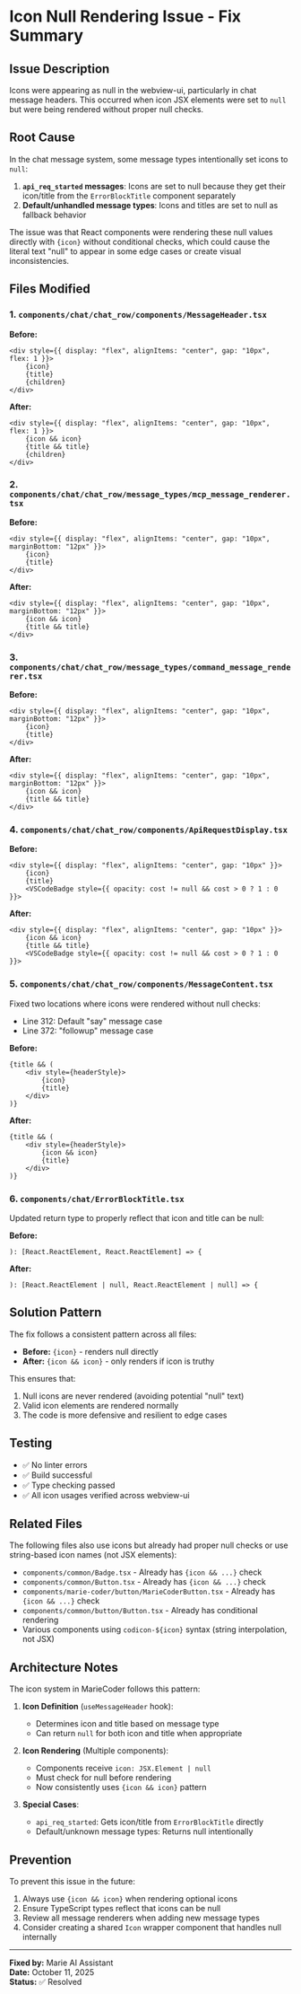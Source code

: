 # Icon Null Rendering Issue - Fix Summary

## Issue Description
Icons were appearing as null in the webview-ui, particularly in chat message headers. This occurred when icon JSX elements were set to `null` but were being rendered without proper null checks.

## Root Cause
In the chat message system, some message types intentionally set icons to `null`:

1. **`api_req_started` messages**: Icons are set to null because they get their icon/title from the `ErrorBlockTitle` component separately
2. **Default/unhandled message types**: Icons and titles are set to null as fallback behavior

The issue was that React components were rendering these null values directly with `{icon}` without conditional checks, which could cause the literal text "null" to appear in some edge cases or create visual inconsistencies.

## Files Modified

### 1. `components/chat/chat_row/components/MessageHeader.tsx`
**Before:**
```tsx
<div style={{ display: "flex", alignItems: "center", gap: "10px", flex: 1 }}>
    {icon}
    {title}
    {children}
</div>
```

**After:**
```tsx
<div style={{ display: "flex", alignItems: "center", gap: "10px", flex: 1 }}>
    {icon && icon}
    {title && title}
    {children}
</div>
```

### 2. `components/chat/chat_row/message_types/mcp_message_renderer.tsx`
**Before:**
```tsx
<div style={{ display: "flex", alignItems: "center", gap: "10px", marginBottom: "12px" }}>
    {icon}
    {title}
</div>
```

**After:**
```tsx
<div style={{ display: "flex", alignItems: "center", gap: "10px", marginBottom: "12px" }}>
    {icon && icon}
    {title && title}
</div>
```

### 3. `components/chat/chat_row/message_types/command_message_renderer.tsx`
**Before:**
```tsx
<div style={{ display: "flex", alignItems: "center", gap: "10px", marginBottom: "12px" }}>
    {icon}
    {title}
</div>
```

**After:**
```tsx
<div style={{ display: "flex", alignItems: "center", gap: "10px", marginBottom: "12px" }}>
    {icon && icon}
    {title && title}
</div>
```

### 4. `components/chat/chat_row/components/ApiRequestDisplay.tsx`
**Before:**
```tsx
<div style={{ display: "flex", alignItems: "center", gap: "10px" }}>
    {icon}
    {title}
    <VSCodeBadge style={{ opacity: cost != null && cost > 0 ? 1 : 0 }}>
```

**After:**
```tsx
<div style={{ display: "flex", alignItems: "center", gap: "10px" }}>
    {icon && icon}
    {title && title}
    <VSCodeBadge style={{ opacity: cost != null && cost > 0 ? 1 : 0 }}>
```

### 5. `components/chat/chat_row/components/MessageContent.tsx`
Fixed two locations where icons were rendered without null checks:
- Line 312: Default "say" message case
- Line 372: "followup" message case

**Before:**
```tsx
{title && (
    <div style={headerStyle}>
        {icon}
        {title}
    </div>
)}
```

**After:**
```tsx
{title && (
    <div style={headerStyle}>
        {icon && icon}
        {title}
    </div>
)}
```

### 6. `components/chat/ErrorBlockTitle.tsx`
Updated return type to properly reflect that icon and title can be null:

**Before:**
```tsx
): [React.ReactElement, React.ReactElement] => {
```

**After:**
```tsx
): [React.ReactElement | null, React.ReactElement | null] => {
```

## Solution Pattern

The fix follows a consistent pattern across all files:
- **Before:** `{icon}` - renders null directly
- **After:** `{icon && icon}` - only renders if icon is truthy

This ensures that:
1. Null icons are never rendered (avoiding potential "null" text)
2. Valid icon elements are rendered normally
3. The code is more defensive and resilient to edge cases

## Testing
- ✅ No linter errors
- ✅ Build successful
- ✅ Type checking passed
- ✅ All icon usages verified across webview-ui

## Related Files
The following files also use icons but already had proper null checks or use string-based icon names (not JSX elements):
- `components/common/Badge.tsx` - Already has `{icon && ...}` check
- `components/common/Button.tsx` - Already has `{icon && ...}` check
- `components/marie-coder/button/MarieCoderButton.tsx` - Already has `{icon && ...}` check
- `components/common/button/Button.tsx` - Already has conditional rendering
- Various components using `codicon-${icon}` syntax (string interpolation, not JSX)

## Architecture Notes

The icon system in MarieCoder follows this pattern:

1. **Icon Definition** (`useMessageHeader` hook):
   - Determines icon and title based on message type
   - Can return `null` for both icon and title when appropriate

2. **Icon Rendering** (Multiple components):
   - Components receive `icon: JSX.Element | null`
   - Must check for null before rendering
   - Now consistently uses `{icon && icon}` pattern

3. **Special Cases**:
   - `api_req_started`: Gets icon/title from `ErrorBlockTitle` directly
   - Default/unknown message types: Returns null intentionally

## Prevention

To prevent this issue in the future:
1. Always use `{icon && icon}` when rendering optional icons
2. Ensure TypeScript types reflect that icons can be null
3. Review all message renderers when adding new message types
4. Consider creating a shared `Icon` wrapper component that handles null internally

---

**Fixed by:** Marie AI Assistant  
**Date:** October 11, 2025  
**Status:** ✅ Resolved


